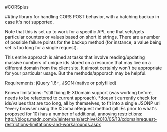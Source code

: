 #CORSplus

##tiny library for handling CORS POST behavior, with a batching backup in case it's not supported.

Note that this is set up to work for a specific API, one that sets/gets particular counters or values based on short id strings.  There are a number of possible failure points for the backup method (for instance, a value being set is too long for a single request).  

This entire approach is aimed at tasks that involve reading/updating massive numbers of unique ids stored on a resource that may live on a different domain from the client site.  It almost certainly won't be appropriate for your particular usage.  But the methods/apporach may be helpful.

Requirements: jQuery 1.6+, JSON (native or polyfilled)

Known limitations: 
*still fixing IE XDomain support (was working before, needs to be refactored to current approach).
*doesn't currently check for ids/values that are too long, all by themselves, to fit into a single JSONP uri
*every browser using the XDomainRequest method (all IEs prior to what's proposed for 10) has a number of additional, annoying restrictions: http://blogs.msdn.com/b/ieinternals/archive/2010/05/13/xdomainrequest-restrictions-limitations-and-workarounds.aspx